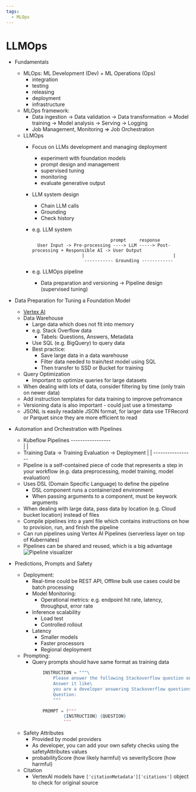 ```yaml
---
tags:
  - MLOps
---
```


# LLMOps

- Fundamentals
    - MLOps: ML Development (Dev) + ML Operations (Ops)
        - integration
        - testing
        - releasing
        - deployment
        - infrastructure
    - MLOps framework: 
        - Data ingestion -> Data validation -> Data transformation -> Model training -> Model analysis -> Serving -> Logging
        - Job Management, Monitoring => Job Orchestration
    - LLMOps
        - Focus on LLMs development and managing deployment
            - experiment with foundation models
            - prompt design and management
            - supervised tuning
            - monitoring
            - evaluate generative output
        - LLM system design
            - Chain LLM calls
            - Grounding
            - Check history
        - e.g. LLM system 
                
                                            prompt     response
                User Input -> Pre-processing ----> LLM -----> Post-processing + Responsible AI -> User Output
                                 |                                  |   
                                  ----------- Grounding ------------ 
        - e.g. LLMOps pipeline
            - Data preparation and versioning -> Pipeline design (supervised tuning)
        
- Data Preparation for Tuning a Foundation Model
    - [Vertex AI](https://cloud.google.com/vertex-ai?hl=en)
    - Data Warehouse
        - Large data which does not fit into memory
        - e.g. Stack Overflow data
            - Tabels: Questions, Answers, Metadata
        - Use SQL (e.g. BigQuery) to query data
        - Best practice: 
            - Save large data in a data warehouse
            - Filter data needed to train/test model using SQL
            - Then transfer to SSD or Bucket for training
    - Query Optimization
        - Important to optimize queries for large datasets
    - When dealing with lots of data, consider filtering by time (only train on newer data)
    - Add instruction templates for data training to improve pefromance
    - Versioning data is also important - could just use a timestamp
    - JSONL is easily readable JSON format, for larger data use TFRecord or Parquet since they are more efficient to read

- Automation and Orchestration with Pipelines
    - Kubeflow Pipelines
                         -----------------  
                        |                 |
    - Training Data -> Training      Evaluation -> Deployment
                        |                 |
                         -----------------
    - Pipeline is a self-contained piece of code that represents a step in your workflow (e.g. data preprocessing, model training, model evaluation)
    - Uses DSL (Domain Specific Language) to define the pipeline
        - DSL component runs a containerized environment
        - When passing arguments to a component, must be keywork arguments
    - When dealing with large data, pass data by location (e.g. Cloud bucket location) instead of files
    - Compile pipelines into a yaml file which contains instructions on how to provision, run, and finish the pipeline
    - Can run pipelines using Vertex AI Pipelines (serverless layer on top of Kubernates)
    - Pipelines can be shared and reused, which is a big advantage
    ![Pipeline visualizer](image.png)

- Predictions, Prompts and Safety
    - Deployment: 
        - Real-time could be REST API, Offline bulk use cases could be batch processing
        - Model Monitoring: 
            - Operational metrics: e.g. endpoint hit rate, latency, throughput, error rate
        - Inference scalability
            - Load test
            - Controlled rollout
        - Latency
            - Smaller models
            - Faster processors
            - Regional deployment
    - Prompting:
        - Query prompts should have same format as training data
            ```python
                INSTRUCTION = """\
                    Please answer the following Stackoverflow question on Python.\
                    Answer it like\
                    you are a developer answering Stackoverflow questions.\
                    Question:
                    """
                
                PROMPT = f"""
                        {INSTRUCTION} {QUESTION}
                        """
            ```
    - Safety Attributes
        - Provided by model providers
        - As developer, you can add your own safety checks using the safetyAttributes values
        - probabilityScore (how likely harmful) vs severityScore (how harmful)
    - Citation 
        - VertexAI models have `['citationMetadata']['citations']` object to check for original source

